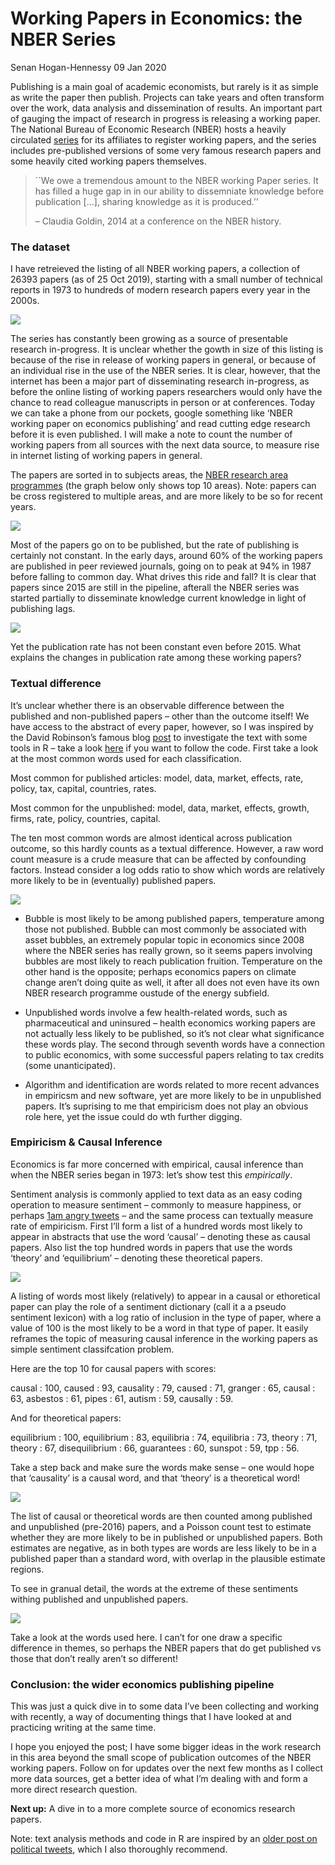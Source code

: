 Working Papers in Economics: the NBER Series
================
Senan Hogan-Hennessy
09 Jan 2020

Publishing is a main goal of academic economists, but rarely is it as
simple as write the paper then publish. Projects can take years and
often transform over the work, data analysis and dissemination of
results. An important part of gauging the impact of research in progress
is releasing a working paper. The National Bureau of Economic Research
(NBER) hosts a heavily circulated [series](https://www.nber.org/papers)
for its affiliates to register working papers, and the series includes
pre-published versions of some very famous research papers and some
heavily cited working papers themselves.

> \`\`We owe a tremendous amount to the NBER working Paper series. It
> has filled a huge gap in in our ability to dissemniate knowledge
> before publication \[…\], sharing knowledge as it is produced.’’
> 
> – Claudia Goldin, 2014 at a conference on the NBER history.
> <!-- Presentation on the series : https://www.nber.org/WPat20K/summary.html# -->

### The dataset

I have retreieved the listing of all NBER working papers, a collection
of 26393 papers (as of 25 Oct 2019), starting with a small number of
technical reports in 1973 to hundreds of modern research papers every
year in the
2000s.

<img src="1_NBER_working_papers_files/figure-gfm/unnamed-chunk-1-1.png" style="display: block; margin: auto;" />

The series has constantly been growing as a source of presentable
research in-progress. It is unclear whether the gowth in size of this
listing is because of the rise in release of working papers in general,
or because of an individual rise in the use of the NBER series. It is
clear, however, that the internet has been a major part of disseminating
research in-progress, as before the online listing of working papers
researchers would only have the chance to read colleague manuscripts in
person or at conferences. Today we can take a phone from our pockets,
google something like ‘NBER working paper on economics publishing’ and
read cutting edge research before it is even published. I will make a
note to count the number of working papers from all sources with the
next data source, to measure rise in internet listing of working papers
in general.

The papers are sorted in to subjects areas, the [NBER research area
programmes](https://www.nber.org/programs/) (the graph below only shows
top 10 areas). Note: papers can be cross registered to multiple areas,
and are more likely to be so for recent
years.

<img src="1_NBER_working_papers_files/figure-gfm/unnamed-chunk-2-1.png" style="display: block; margin: auto;" />

Most of the papers go on to be published, but the rate of publishing is
certainly not constant. In the early days, around 60% of the working
papers are published in peer reviewed journals, going on to peak at 94%
in 1987 before falling to common day. What drives this ride and fall? It
is clear that papers since 2015 are still in the pipeline, afterall the
NBER series was started partially to disseminate knowledge current
knowledge in light of publishing
lags.

<img src="1_NBER_working_papers_files/figure-gfm/unnamed-chunk-3-1.png" style="display: block; margin: auto;" />

Yet the publication rate has not been constant even before 2015. What
explains the changes in publication rate among these working papers?

### Textual difference

It’s unclear whether there is an observable difference between the
published and non-published papers – other than the outcome itself\! We
have access to the abstract of every paper, however, so I was inspired
by the David Robinson’s famous blog
[post](http://varianceexplained.org/r/trump-tweets) to investigate the
text with some tools in R – take a look
[here](https://github.com/shoganhennessy/Econ_text_data/blob/master/Blog_post_exploration/Working_papers_intro.Rmd)
if you want to follow the code. First take a look at the most common
words used for each classification.

Most common for published articles: model, data, market, effects, rate,
policy, tax, capital, countries, rates.

Most common for the unpublished: model, data, market, effects, growth,
firms, rate, policy, countries, capital.

The ten most common words are almost identical across publication
outcome, so this hardly counts as a textual difference. However, a raw
word count measure is a crude measure that can be affected by
confounding factors. Instead consider a log odds ratio to show which
words are relatively more likely to be in (eventually) published
papers.

<img src="1_NBER_working_papers_files/figure-gfm/unnamed-chunk-5-1.png" style="display: block; margin: auto;" />

  - Bubble is most likely to be among published papers, temperature
    among those not published. Bubble can most commonly be associated
    with asset bubbles, an extremely popular topic in economics since
    2008 where the NBER series has really grown, so it seems papers
    involving bubbles are most likely to reach publication fruition.
    Temperature on the other hand is the opposite; perhaps economics
    papers on climate change aren’t doing quite as well, it after all
    does not even have its own NBER research programme oustude of the
    energy subfield.

  - Unpublished words involve a few health-related words, such as
    pharmaceutical and uninsured – health economics working papers are
    not actually less likely to be published, so it’s not clear what
    significance these words play. The second through seventh words have
    a connection to public economics, with some successful papers
    relating to tax credits (some unanticipated).

  - Algorithm and identification are words related to more recent
    advances in empiricsm and new software, yet are more likely to be in
    unpublished papers. It’s suprising to me that empiricism does not
    play an obvious role here, yet the issue could do wth further
    digging.

### Empiricism & Causal Inference

Economics is far more concerned with empirical, causal inference than
when the NBER series began in 1973: let’s show test this
<i>empirically</i>.

Sentiment analysis is commonly applied to text data as an easy coding
operation to measure sentiment – commonly to measure happiness, or
perhaps [1am angry tweets](http://varianceexplained.org/r/trump-tweets/)
– and the same process can textually measure rate of empiricism. First
I’ll form a list of a hundred words most likely to appear in abstracts
that use the word ‘causal’ – denoting these as causal papers. Also list
the top hundred words in papers that use the words ‘theory’ and
‘equilibrium’ – denoting these theoretical
papers.

<img src="1_NBER_working_papers_files/figure-gfm/unnamed-chunk-6-1.png" style="display: block; margin: auto;" />

A listing of words most likely (relatively) to appear in a causal or
ethoretical paper can play the role of a sentiment dictionary (call it a
a pseudo sentiment lexicon) with a log ratio of inclusion in the type of
paper, where a value of 100 is the most likely to be a word in that type
of paper. It easily reframes the topic of measuring causal inference in
the working papers as simple sentiment classifcation problem.

Here are the top 10 for causal papers with scores:

causal : 100, caused : 93, causality : 79, caused : 71, granger : 65,
causal : 63, asbestos : 61, pipes : 61, autism : 59, causally : 59.

And for theoretical papers:

equilibrium : 100, equilibrium : 83, equilibria : 74, equilibria : 73,
theory : 71, theory : 67, disequilibrium : 66, guarantees : 60, sunspot
: 59, tpp :
56.

<!-- Dictionary-based sentiment -->

<!-- https://cbail.github.io/SICSS_Dictionary-Based_Text_Analysis.html#dictionary-based-quantitative-text-analysis -->

Take a step back and make sure the words make sense – one would hope
that ‘causality’ is a causal word, and that ‘theory’ is a theoretical
word\!

<img src="1_NBER_working_papers_files/figure-gfm/unnamed-chunk-8-1.png" style="display: block; margin: auto;" />

The list of causal or theoretical words are then counted among published
and unpublished (pre-2016) papers, and a Poisson count test to estimate
whether they are more likely to be in published or unpublished papers.
Both estimates are negative, as in both types are words are less likely
to be in a published paper than a standard word, with overlap in the
plausible estimate regions.

To see in granual detail, the words at the extreme of these sentiments
withing published and unpublished
papers.

<img src="1_NBER_working_papers_files/figure-gfm/unnamed-chunk-9-1.png" style="display: block; margin: auto;" />

Take a look at the words used here. I can’t for one draw a specific
difference in themes, so perhaps the NBER papers that do get published
vs those that don’t really aren’t so different\!

### Conclusion: the wider economics publishing pipeline

This was just a quick dive in to some data I’ve been collecting and
working with recently, a way of documenting things that I have looked at
and practicing writing at the same time.

I hope you enjoyed the post; I have some bigger ideas in the work
research in this area beyond the small scope of publication outcomes of
the NBER working papers. Follow on for updates over the next few months
as I collect more data sources, get a better idea of what I’m dealing
with and form a more direct research question.

<span style="font-weight:bold">Next up:</span> A dive in to a more
complete source of economics research papers.

Note: text analysis methods and code in R are inspired by an [older post
on political tweets](http://varianceexplained.org/r/trump-tweets), which
I also thoroughly recommend.
